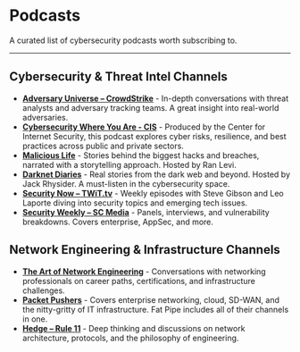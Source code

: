 # Podcasts

A curated list of cybersecurity podcasts worth subscribing to.

---

## Cybersecurity & Threat Intel Channels

- **[Adversary Universe – CrowdStrike](https://www.crowdstrike.com/en-us/resources/adversary-universe-podcast/)** - In-depth conversations with threat analysts and adversary tracking teams. A great insight into real-world adversaries.
- **[Cybersecurity Where You Are - CIS](https://fast.wistia.net/embed/channel/0l9fss300m)** - Produced by the Center for Internet Security, this podcast explores cyber risks, resilience, and best practices across public and private sectors.
- **[Malicious Life](https://redcircle.com/shows/malicious-life)** - Stories behind the biggest hacks and breaches, narrated with a storytelling approach. Hosted by Ran Levi.
- **[Darknet Diaries](https://darknetdiaries.com)** - Real stories from the dark web and beyond. Hosted by Jack Rhysider. A must-listen in the cybersecurity space.
- **[Security Now – TWiT.tv](https://twit.tv/shows/security-now)** - Weekly episodes with Steve Gibson and Leo Laporte diving into security topics and emerging tech issues.
- **[Security Weekly – SC Media](https://www.scworld.com/security-weekly)** - Panels, interviews, and vulnerability breakdowns. Covers enterprise, AppSec, and more.

## Network Engineering & Infrastructure Channels

- **[The Art of Network Engineering](https://artofnetworkengineering.com)** - Conversations with networking professionals on career paths, certifications, and infrastructure challenges.
- **[Packet Pushers](https://packetpushers.net)** - Covers enterprise networking, cloud, SD-WAN, and the nitty-gritty of IT infrastructure. Fat Pipe includes all of their channels in one.
- **[Hedge – Rule 11](https://rule11.tech/category/hedge/)** - Deep thinking and discussions on network architecture, protocols, and the philosophy of engineering.

